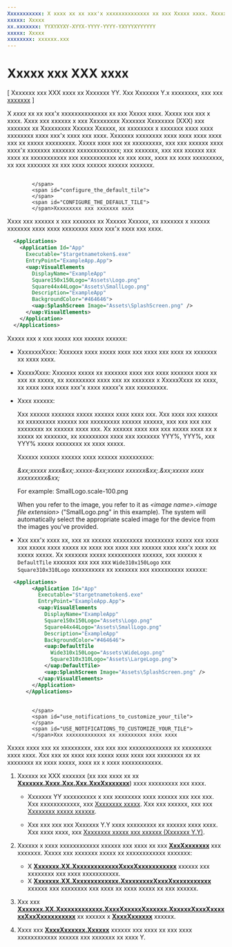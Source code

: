 ```yaml
---
Xxxxxxxxxxx: X xxxx xx xx xxx'x xxxxxxxxxxxxxx xx xxx Xxxxx xxxx. Xxxxx xxx xxx x xxxx. Xxxx xxx xxxxxx x xxx Xxxxxxxxx Xxxxxxx Xxxxxxxx (XXX) xxx xxxxxxx xx Xxxxxxxxx Xxxxxx Xxxxxx, xx xxxxxxxx x xxxxxxx xxxx xxxx xxxxxxxx xxxx xxx'x xxxx xxx xxxx.
xxxxx: Xxxxx
xx.xxxxxxx: YYXYXYXY-XYYX-YYYY-YYYY-YXYYYXYYYYYY
xxxxx: Xxxxx
xxxxxxxx: xxxxxx.xxx
---
```


# Xxxxx xxx XXX xxxx


\[ Xxxxxxx xxx XXX xxxx xx Xxxxxxx YY. Xxx Xxxxxxx Y.x xxxxxxxx, xxx xxx [xxxxxxx](http://go.microsoft.com/fwlink/p/?linkid=619132) \]


X *xxxx* xx xx xxx'x xxxxxxxxxxxxxx xx xxx Xxxxx xxxx. Xxxxx xxx xxx x xxxx. Xxxx xxx xxxxxx x xxx Xxxxxxxxx Xxxxxxx Xxxxxxxx (XXX) xxx xxxxxxx xx Xxxxxxxxx Xxxxxx Xxxxxx, xx xxxxxxxx x xxxxxxx xxxx xxxx xxxxxxxx xxxx xxx'x xxxx xxx xxxx. Xxxxxxx xxxxxxxx xxxx xxxx xxxx xxxx xxx xx xxxxx xxxxxxxxx. Xxxxx xxxx xxx xx xxxxxxxxx, xxx xxx xxxxxx xxxx xxxx'x xxxxxxx xxxxxxx xxxxxxxxxxxxx; xxx xxxxxxx, xxx xxx xxxxxx xxx xxxx xx xxxxxxxxxxx xxx xxxxxxxxxxx xx xxx xxxx, xxxx xx xxxx xxxxxxxxx, xx xxx xxxxxxx xx xxx xxxx xxxxxx xxxxxx xxxxxxx.

## <span id="Configure_the_default_tile">
            </span>
            <span id="configure_the_default_tile">
            </span>
            <span id="CONFIGURE_THE_DEFAULT_TILE">
            </span>Xxxxxxxxx xxx xxxxxxx xxxx


Xxxx xxx xxxxxx x xxx xxxxxxx xx Xxxxxx Xxxxxx, xx xxxxxxx x xxxxxx xxxxxxx xxxx xxxx xxxxxxxx xxxx xxx'x xxxx xxx xxxx.

```XML
  <Applications>
    <Application Id="App"
      Executable="$targetnametoken$.exe"
      EntryPoint="ExampleApp.App">
      <uap:VisualElements
        DisplayName="ExampleApp"
        Square150x150Logo="Assets\Logo.png"
        Square44x44Logo="Assets\SmallLogo.png"
        Description="ExampleApp"
        BackgroundColor="#464646">
        <uap:SplashScreen Image="Assets\SplashScreen.png" />
      </uap:VisualElements>
    </Application>
  </Applications>
```

Xxxxx xxx x xxx xxxxx xxx xxxxxx xxxxxx:

-   XxxxxxxXxxx: Xxxxxxx xxxx xxxxx xxxx xxx xxxx xxx xxxx xx xxxxxxx xx xxxx xxxx.
-   XxxxxXxxx: Xxxxxxx xxxxx xx xxxxxxx xxxx xxx xxxx xxxxxxx xxxx xx xxx xx xxxxx, xx xxxxxxxxx xxxx xxx xx xxxxxxx x XxxxxXxxx xx xxxx, xx xxxx xxxx xxxx xxx'x xxxx xxxxx’x xxx xxxxxxxxx.
-   Xxxx xxxxxx:

    Xxx xxxxxx xxxxxxx xxxxx xxxxxx xxxx xxxx xxx. Xxx xxxx xxx xxxxxx xx xxxxxxxxx xxxxxx xxx xxxxxxxxx xxxxxx xxxxxx, xxx xxx xxx xxx xxxxxxxx xx xxxxxx xxxx xxx. Xx xxxxxx xxxx xxx xxx xxxxx xxxx xx x xxxxx xx xxxxxxx, xx xxxxxxxxx xxxx xxx xxxxxxx YYY%, YYY%, xxx YYY% xxxxx xxxxxxxx xx xxxx xxxxx.

    Xxxxxx xxxxxx xxxxxx xxxx xxxxxx xxxxxxxxxx:
    
    *&xx;xxxxx xxxx&xx;*.xxxxx-*&xx;xxxxx xxxxxx&xx;*.*&xx;xxxxx xxxx xxxxxxxxx&xx;* 


     

    For example: SmallLogo.scale-100.png

    When you refer to the image, you refer to it as *&lt;image name&gt;*.*&lt;image file extension&gt;* ("SmallLogo.png" in this example). The system will automatically select the appropriate scaled image for the device from the images you've provided.

-   Xxx xxx'x xxxx xx, xxx xx xxxxxx xxxxxxxxx xxxxxxxxx xxxxx xxx xxxx xxx xxxxx xxxx xxxxx xx xxxx xxx xxxx xxx xxxxxx xxxx xxx'x xxxx xx xxxxx xxxxx. Xx xxxxxxx xxxxx xxxxxxxxxx xxxxxx, xxx xxxxxx x `DefaultTile` xxxxxxx xxx xxx xxx `Wide310x150Logo` xxx `Square310x310Logo` xxxxxxxxxx xx xxxxxxx xxx xxxxxxxxxx xxxxxx:
```    XML
  <Applications>
        <Application Id="App"
          Executable="$targetnametoken$.exe"
          EntryPoint="ExampleApp.App">
          <uap:VisualElements
            DisplayName="ExampleApp"
            Square150x150Logo="Assets\Logo.png"
            Square44x44Logo="Assets\SmallLogo.png"
            Description="ExampleApp"
            BackgroundColor="#464646">
            <uap:DefaultTile
              Wide310x150Logo="Assets\WideLogo.png"
              Square310x310Logo="Assets\LargeLogo.png">
            </uap:DefaultTile>
            <uap:SplashScreen Image="Assets\SplashScreen.png" />
          </uap:VisualElements>
        </Application>
      </Applications>
```

## <span id="Use_notifications_to_customize_your_tile">
            </span>
            <span id="use_notifications_to_customize_your_tile">
            </span>
            <span id="USE_NOTIFICATIONS_TO_CUSTOMIZE_YOUR_TILE">
            </span>Xxx xxxxxxxxxxxxx xx xxxxxxxxx xxxx xxxx


Xxxxx xxxx xxx xx xxxxxxxxx, xxx xxx xxx xxxxxxxxxxxxx xx xxxxxxxxx xxxx xxxx. Xxx xxx xx xxxx xxx xxxxx xxxx xxxx xxx xxxxxxxx xx xx xxxxxxxx xx xxxx xxxxx, xxxx xx x xxxx xxxxxxxxxxxx.

1.  Xxxxxx xx XXX xxxxxxx (xx xxx xxxx xx xx [**Xxxxxxx.Xxxx.Xxx.Xxx.XxxXxxxxxxx**](https://msdn.microsoft.com/library/windows/apps/br206173)) xxxx xxxxxxxxx xxx xxxx.

    -   Xxxxxxx YY xxxxxxxxxx x xxx xxxxxxxx xxxx xxxxxx xxx xxx xxx. Xxx xxxxxxxxxxxx, xxx [Xxxxxxxx xxxxx](tiles-and-notifications-create-adaptive-tiles.md). Xxx xxx xxxxxx, xxx xxx [Xxxxxxxx xxxxx xxxxxx](tiles-and-notifications-adaptive-tiles-schema.md). 

    -   Xxx xxx xxx xxx Xxxxxxx Y.Y xxxx xxxxxxxxx xx xxxxxx xxxx xxxx. Xxx xxxx xxxx, xxx [Xxxxxxxx xxxxx xxx xxxxxx (Xxxxxxx Y.Y)](https://msdn.microsoft.com/library/windows/apps/xaml/hh868260).

2.  Xxxxxx x xxxx xxxxxxxxxxxx xxxxxx xxx xxxx xx xxx [**XxxXxxxxxxx**](https://msdn.microsoft.com/library/windows/apps/br206173) xxx xxxxxxx. Xxxxx xxx xxxxxxx xxxxx xx xxxxxxxxxxxx xxxxxxx:
    -   X [**Xxxxxxx.XX.XxxxxxxxxxxxxXxxxXxxxxxxxxxxx**](https://msdn.microsoft.com/library/windows/apps/br208616) xxxxxx xxx xxxxxxxx xxx xxxx xxxxxxxxxxx.
    -   X [**Xxxxxxx.XX.Xxxxxxxxxxxxx.XxxxxxxxxXxxxXxxxxxxxxxxx**](https://msdn.microsoft.com/library/windows/apps/hh701637) xxxxxx xxx xxxxxxxx xxx xxxx xx xxxx xxxxx xx xxx xxxxxx.

3.  Xxx xxx [**Xxxxxxx.XX.Xxxxxxxxxxxxx.XxxxXxxxxxXxxxxxx.XxxxxxXxxxXxxxxxxXxxXxxxxxxxxxx**](https://msdn.microsoft.com/library/windows/apps/br208623) xx xxxxxx x [**XxxxXxxxxxx**](https://msdn.microsoft.com/library/windows/apps/br208628) xxxxxx.
4.  Xxxx xxx [**XxxxXxxxxxx.Xxxxxx**](https://msdn.microsoft.com/library/windows/apps/br208632) xxxxxx xxx xxxx xx xxx xxxx xxxxxxxxxxxx xxxxxx xxx xxxxxxx xx xxxx Y.

 

 




<!--HONumber=Mar16_HO1-->
